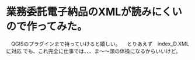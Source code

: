 # 業務委託電子納品のXMLが読みにくいので作ってみた。
　QGISのプラグインまで持っていけると嬉しい。
 　とりあえず　index_D.XML　に対応
   でも、これ完全に仕事では、、、ま～～頭の体操になるからいいけど。

